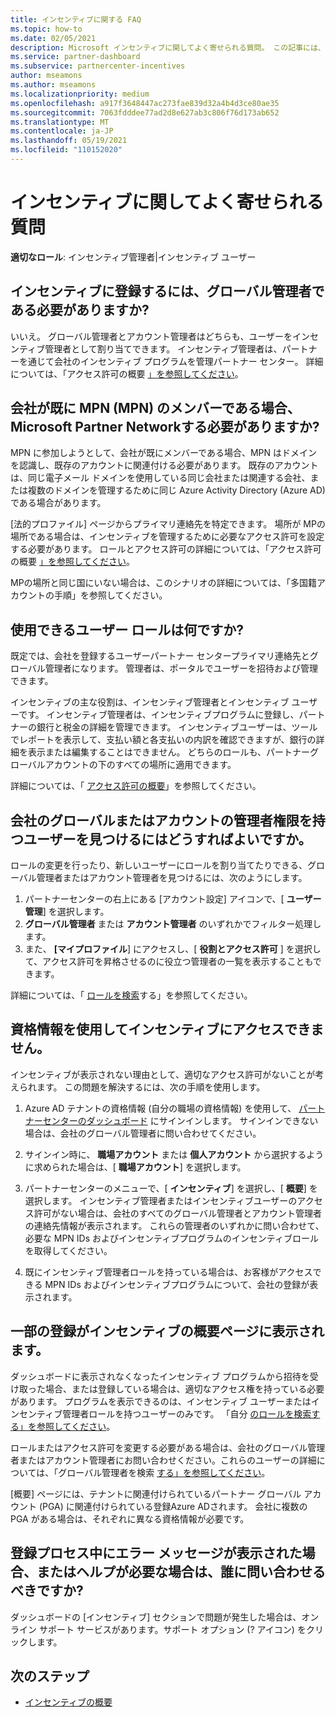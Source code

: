 ```yaml
---
title: インセンティブに関する FAQ
ms.topic: how-to
ms.date: 02/05/2021
description: Microsoft インセンティブに関してよく寄せられる質問。 この記事には、ユーザー ロール、登録方法、エラー メッセージに関する操作に関する質問が含まれています。
ms.service: partner-dashboard
ms.subservice: partnercenter-incentives
author: mseamons
ms.author: mseamons
ms.localizationpriority: medium
ms.openlocfilehash: a917f3648447ac273fae839d32a4b4d3ce80ae35
ms.sourcegitcommit: 7063fdddee77ad2d8e627ab3c806f76d173ab652
ms.translationtype: MT
ms.contentlocale: ja-JP
ms.lasthandoff: 05/19/2021
ms.locfileid: "110152020"
---
```

# <a name="frequently-asked-questions-on-incentives"></a>インセンティブに関してよく寄せられる質問

**適切なロール**: インセンティブ管理者|インセンティブ ユーザー

## <a name="do-i-need-to-be-the-global-admin-to-enroll-in-incentives"></a>インセンティブに登録するには、グローバル管理者である必要がありますか?

いいえ。 グローバル管理者とアカウント管理者はどちらも、ユーザーをインセンティブ管理者として割り当てできます。 インセンティブ管理者は、パートナーを通じて会社のインセンティブ プログラムを管理パートナー センター。 詳細については、「アクセス許可の概要 [」を参照してください](permissions-overview.md)。

## <a name="what-do-i-need-to-do-if-i-find-my-company-is-already-a-member-of-the-microsoft-partner-network-mpn"></a>会社が既に MPN (MPN) のメンバーである場合、Microsoft Partner Networkする必要がありますか?

MPN に参加しようとして、会社が既にメンバーである場合、MPN はドメインを認識し、既存のアカウントに関連付ける必要があります。 既存のアカウントは、同じ電子メール ドメインを使用している同じ会社または関連する会社、または複数のドメインを管理するために同じ Azure Activity Directory (Azure AD) である場合があります。

[法的プロファイル] ページからプライマリ連絡先を特定できます。 場所が MPの場所である場合は、インセンティブを管理するために必要なアクセス許可を設定する必要があります。 ロールとアクセス許可の詳細については、「アクセス許可の概要 [」を参照してください](permissions-overview.md)。

MPの場所と同じ国にいない場合は、このシナリオの詳細については、「多[](https://support.microsoft.com/help/4515619/special-considerations-for-multi-national-partners-joining-the-microso)国籍アカウントの手順」を参照してください。

## <a name="what-user-roles-are-available"></a>使用できるユーザー ロールは何ですか?

既定では、会社を登録するユーザーパートナー センタープライマリ連絡先とグローバル管理者になります。 管理者は、ポータルでユーザーを招待および管理できます。

インセンティブの主な役割は、インセンティブ管理者とインセンティブ ユーザーです。 インセンティブ管理者は、インセンティブプログラムに登録し、パートナーの銀行と税金の詳細を管理できます。 インセンティブユーザーは、ツールでレポートを表示して、支払い額と各支払いの内訳を確認できますが、銀行の詳細を表示または編集することはできません。 どちらのロールも、パートナーグローバルアカウントの下のすべての場所に適用できます。

詳細については、「 [アクセス許可の概要](permissions-overview.md)」を参照してください。

## <a name="how-can-i-find-out-who-has-global-or-account-admin-rights-for-my-company"></a>会社のグローバルまたはアカウントの管理者権限を持つユーザーを見つけるにはどうすればよいですか。

ロールの変更を行ったり、新しいユーザーにロールを割り当てたりできる、グローバル管理者またはアカウント管理者を見つけるには、次のようにします。

1. パートナーセンターの右上にある [アカウント設定] アイコンで、[ **ユーザー管理**] を選択します。
2. **グローバル管理者** または **アカウント管理者** のいずれかでフィルター処理します。
3. また、 **[マイプロファイル**] にアクセスし、[ **役割とアクセス許可** ] を選択して、アクセス許可を昇格させるのに役立つ管理者の一覧を表示することもできます。
 
詳細については、「 [ロールを検索](find-your-role.md)する」を参照してください。  

## <a name="i-cant-access-incentives-using-my-credentials"></a>資格情報を使用してインセンティブにアクセスできません。

インセンティブが表示されない理由として、適切なアクセス許可がないことが考えられます。 この問題を解決するには、次の手順を使用します。

1. Azure AD テナントの資格情報 (自分の職場の資格情報) を使用して、 [パートナーセンターのダッシュボード](https://partner.microsoft.com/dashboard/) にサインインします。 サインインできない場合は、会社のグローバル管理者に問い合わせてください。

2. サインイン時に、 **職場アカウント** または **個人アカウント** から選択するように求められた場合は、[ **職場アカウント**] を選択します。

3. パートナーセンターのメニューで、[ **インセンティブ**] を選択し、[ **概要**] を選択します。 インセンティブ管理者またはインセンティブユーザーのアクセス許可がない場合は、会社のすべてのグローバル管理者とアカウント管理者の連絡先情報が表示されます。 これらの管理者のいずれかに問い合わせて、必要な MPN IDs およびインセンティブプログラムのインセンティブロールを取得してください。

4. 既にインセンティブ管理者ロールを持っている場合は、お客様がアクセスできる MPN IDs およびインセンティブプログラムについて、会社の登録が表示されます。

## <a name="some-enrollments-are-missing-from-the-incentives-overview-page"></a>一部の登録がインセンティブの概要ページに表示されます。

ダッシュボードに表示されなくなったインセンティブ プログラムから招待を受け取った場合、または登録している場合は、適切なアクセス権を持っている必要があります。 プログラムを表示できるのは、インセンティブ ユーザーまたはインセンティブ管理者ロールを持つユーザーのみです。 「自分 [のロールを検索する」を参照してください](./find-your-role.md)。

ロールまたはアクセス許可を変更する必要がある場合は、会社のグローバル管理者またはアカウント管理者にお問い合わせください。これらのユーザーの詳細については、「グローバル管理者を検索 [する」を参照してください](./find-your-role.md#find-your-global-admin)。

[概要] ページには、テナントに関連付けられているパートナー グローバル アカウント (PGA) に関連付けられている登録Azure ADされます。 会社に複数の PGA がある場合は、それぞれに異なる資格情報が必要です。

## <a name="who-should-i-contact-if-i-get-an-error-message-or-need-help-during-the-enrollment-process"></a>登録プロセス中にエラー メッセージが表示された場合、またはヘルプが必要な場合は、誰に問い合わせるべきですか?

ダッシュボードの [インセンティブ] セクションで問題が発生した場合は、オンライン サポート サービスがあります。サポート オプション (? アイコン) をクリックします。

## <a name="next-steps"></a>次のステップ

- [インセンティブの概要](incentives-get-started-intro.md)